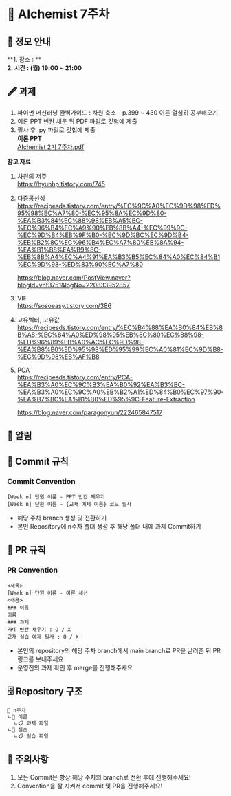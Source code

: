 # 💠 AIchemist 7주차 

## 🌻 정모 안내
**1. 장소 : **   
**2. 시간 : (월) 19:00 ~ 21:00**

## 🖋 과제
1. 파이썬 머신러닝 완벽가이드 : 차원 축소 - p.399 ~ 430 이론 열심히 공부해오기
2. 이론 PPT 빈칸 채운 뒤 PDF 파일로 깃헙에 제출
3. 필사 후 .py  파일로 깃헙에 제출   
**이론 PPT**     
[AIchemist 2기 7주차.pdf](https://github.com/Ewha-AIchemist-2/Session/files/14847021/AIchemist.2.7.pdf)


**참고 자료**
1. 차원의 저주   
https://hyunhp.tistory.com/745

2. 다중공선성   
https://recipesds.tistory.com/entry/%EC%9C%A0%EC%9D%98%ED%95%98%EC%A7%80-%EC%95%8A%EC%9D%80-%EA%B3%84%EC%88%98%EB%A5%BC-%EC%96%B4%EC%A9%90%EB%8B%A4-%EC%99%9C-%EC%9D%B4%EB%9F%B0-%EC%9D%BC%EC%9D%B4-%EB%B2%8C%EC%96%B4%EC%A7%80%EB%8A%94-%EA%B1%B8%EA%B9%8C-%EB%8B%A4%EC%A4%91%EA%B3%B5%EC%84%A0%EC%84%B1%EC%9D%98-%ED%83%90%EC%A7%80   

   https://blog.naver.com/PostView.naver?blogId=vnf3751&logNo=220833952857

3. VIF   
https://sosoeasy.tistory.com/386

4. 고유벡터, 고유값   
https://recipesds.tistory.com/entry/%EC%B4%88%EA%B0%84%EB%8B%A8-%EC%84%A0%ED%98%95%EB%8C%80%EC%88%98-%ED%96%89%EB%A0%AC%EC%9D%98-%EA%B8%B0%ED%95%98%ED%95%99%EC%A0%81%EC%9D%B8-%EC%9D%98%EB%AF%B8

5. PCA   
https://recipesds.tistory.com/entry/PCA-%EA%B3%A0%EC%9C%B3%EA%B0%92%EA%B3%BC-%EA%B3%A0%EC%9C%A0%EB%B2%A1%ED%84%B0%EC%97%90-%EA%B7%BC%EA%B1%B0%ED%95%9C-Feature-Extraction   

   https://blog.naver.com/paragonyun/222465847517


## 🚨 알림

## 🌱 Commit 규칙   
### Commit Convention      
    [Week n] 단원 이름 - PPT 빈칸 채우기   
    [Week n] 단원 이름 - {교재 예제 이름} 코드 필사      
+ 해당 주차 branch 생성 및 전환하기 
+ 본인 Repository에 n주차 폴더 생성 후 해당 폴더 내에 과제 Commit하기   
## 🌱 PR 규칙          
### PR Convention
    <제목>
    [Week n] 단원 이름 - 이론 세션
    <내용>
    ### 이름   
    이름   
    ### 과제   
    PPT 빈칸 채우기 : O / X
    교재 실습 예제 필사 : O / X
+ 본인의 repository의 해당 주차 branch에서 main branch로 PR을 날려준 뒤 PR 링크를 보내주세요
+ 운영진의 과제 확인 후 merge를 진행해주세요 

## 🗄 Repository 구조
```bash
📁 n주차
ㄴ📁 이론
  ㄴ📋 과제 파일
ㄴ📁 실습
  ㄴ📋 실습 파일
```

## 🚨 주의사항   
1. 모든 Commit은 항상 해당 주차의 branch로 전환 후에 진행해주세요!
2. Convention을 잘 지켜서 commit 및 PR을 진행해주세요!

